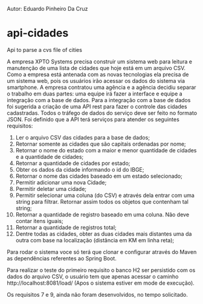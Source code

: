 
Autor: 
Eduardo Pinheiro Da Cruz

# api-cidades
Api to parse a cvs file of cities 


A empresa XPTO Systems precisa construir um sistema web para leitura e manutenção de uma lista de cidades que hoje está em um arquivo CSV. Como a empresa está antenada com as novas tecnologias ela precisa de um sistema web, pois os usuários irão acessar os dados do sistema via smartphone. A empresa contratou uma agência e a agência decidiu separar o trabalho em duas partes: uma equipe irá fazer a interface e equipe a integração com a base de dados. Para a integração com a base de dados foi sugerida a criação de uma API rest para fazer o controle das cidades cadastradas. Todos o tráfego de dados do serviço deve ser feito no formato JSON. Foi definido que a API terá serviços para atender os seguintes requisitos: 

1. Ler o arquivo CSV das cidades para a base de dados; 
2. Retornar somente as cidades que são capitais ordenadas por nome; 
3. Retornar o nome do estado com a maior e menor quantidade de cidades e a quantidade de cidades; 
4. Retornar a quantidade de cidades por estado; 
5. Obter os dados da cidade informando o id do IBGE;
6. Retornar o nome das cidades baseado em um estado selecionado; 
7. Permitir adicionar uma nova Cidade; 
8. Permitir deletar uma cidade; 
9. Permitir selecionar uma coluna (do CSV) e através dela entrar com uma string para filtrar. Retornar assim todos os objetos que contenham tal string; 
10. Retornar a quantidade de registro baseado em uma coluna. Não deve contar itens iguais; 
11. Retornar a quantidade de registros total; 
12. Dentre todas as cidades, obter as duas cidades mais distantes uma da outra com base na localização (distância em KM em linha reta); 



Para rodar o sistema voce só terá que clonar e configurar através do Maven as dependências referentes ao Spring Boot.

Para realizar o teste do primeiro requisito o banco H2 ser persistido com os dados do arquivo CSV, o usuário tem que apenas acessar o caminho http://localhost:8081/load/ (Apos o sistema estiver em mode de execução).

Os requisitos 7 e 9, ainda não foram desenvolvidos, no tempo solicitado. 
